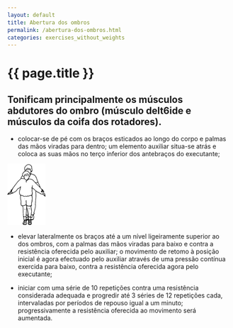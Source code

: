 ```yaml
---
layout: default
title: Abertura dos ombros
permalink: /abertura-dos-ombros.html
categories: exercises_without_weights
---
```


# {{ page.title }}

## Tonificam principalmente os músculos abdutores do ombro (músculo delt6ide e músculos da coifa dos rotadores).

* colocar-se de pé com os braços esticados ao longo do corpo e palmas das mãos viradas para dentro; um elemento auxiliar situa-se atrás e coloca as suas mãos no terço inferior dos antebraços do executante;

![Abertura dos ombros](assets/explosoes-dos-quadricipetes_clip_image002.gif)

* elevar lateralmente os braços até a um nível ligeiramente superior ao dos ombros, com a palmas das mãos viradas para baixo e contra a resistência oferecida pelo auxiliar; o movimento de retomo à posição inicial é agora efectuado pelo auxiliar através de uma pressão contínua exercida para baixo, contra a resistência oferecida agora pelo executante;

* iniciar com uma série de 10 repetições contra uma resistência considerada adequada e progredir até 3 séries de 12 repetições cada, intervaIadas por períodos de repouso igual a um minuto; progressivamente a resistência oferecida ao movimento será aumentada.
